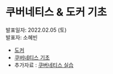 # 쿠버네티스 & 도커 기초
발표일자: 2022.02.05 (토)<br>
발표자: 소혜빈

- [도커](https://www.notion.so/Docker-1ecb5596b23e400b8a6c83044780519a)
- [쿠버네티스 기초](https://www.notion.so/Kubernetes-k8s-caa9af3a2af145ab95175ea0910a84d5)
- 추가자료 : [쿠버네티스 실습](https://www.notion.so/kubenetes-Kubenetes-1-b922a0f604994bb89aa85afee69fc1ed)
